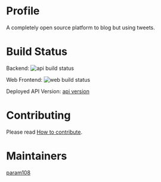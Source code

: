 # Profile 

A completely open source platform to blog but using tweets.

# Build Status

Backend: ![api build status](https://github.com/param108/profile/actions/workflows/api_test.yml/badge.svg)

Web Frontend: ![web build status](https://github.com/param108/profile/actions/workflows/twitterlike.yml/badge.svg)

Deployed API Version: [api version](https://data.tribist.com/version)

# Contributing

Please read [How to contribute](https://github.com/param108/profile/blob/main/docs/how-to-contribute.md).

# Maintainers

[param108](https://github.com/param108/profile)

